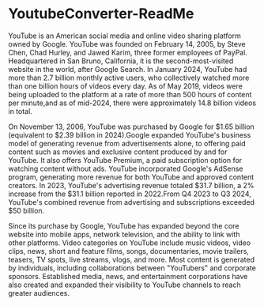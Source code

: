 # YoutubeConverter-ReadMe
YouTube is an American social media and online video sharing platform owned by Google. YouTube was founded on February 14, 2005, by Steve Chen, Chad Hurley, and Jawed Karim, three former employees of PayPal. Headquartered in San Bruno, California, it is the second-most-visited website in the world, after Google Search. In January 2024, YouTube had more than 2.7 billion monthly active users, who collectively watched more than one billion hours of videos every day. As of May 2019, videos were being uploaded to the platform at a rate of more than 500 hours of content per minute,and as of mid-2024, there were approximately 14.8 billion videos in total.

On November 13, 2006, YouTube was purchased by Google for $1.65 billion (equivalent to $2.39 billion in 2024).Google expanded YouTube's business model of generating revenue from advertisements alone, to offering paid content such as movies and exclusive content produced by and for YouTube. It also offers YouTube Premium, a paid subscription option for watching content without ads. YouTube incorporated Google's AdSense program, generating more revenue for both YouTube and approved content creators. In 2023, YouTube's advertising revenue totaled $31.7 billion, a 2% increase from the $31.1 billion reported in 2022.From Q4 2023 to Q3 2024, YouTube's combined revenue from advertising and subscriptions exceeded $50 billion.

Since its purchase by Google, YouTube has expanded beyond the core website into mobile apps, network television, and the ability to link with other platforms. Video categories on YouTube include music videos, video clips, news, short and feature films, songs, documentaries, movie trailers, teasers, TV spots, live streams, vlogs, and more. Most content is generated by individuals, including collaborations between "YouTubers" and corporate sponsors. Established media, news, and entertainment corporations have also created and expanded their visibility to YouTube channels to reach greater audiences.

